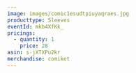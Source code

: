 ```yaml
---
image: images/comic1esudtpiuyaqraes.jpg
producttype: Sleeves
eventId: mkb4XfKk_
pricings:
  - quantity: 1
    price: 28
asin: s-jXTXPu2kr
merchandise: comiket
---
```


